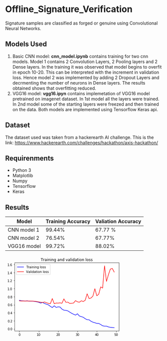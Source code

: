 # Offline_Signature_Verification
Signature samples are classified as forged or genuine using Convolutional Neural Networks.
## Models Used
1. Basic CNN model: **cnn_model.ipynb** contains training for two cnn models. Model 1 contains 2 Convolution Layers, 2 Pooling layers and 2 Dense layers. In the training it was observed that model begins to overfit in epoch 10-20. This can be interpreted with the increment in validation loss. Hence model 2 was implemented by adding 2 Dropout Layers and decrmenting the number of neurons in Dense layers. The results obtained shows that overfitting reduced.
2. VGG16 model: **vgg16.ipyn** contains implemetation of VGG16 model pretrained on imagenet dataset. In 1st model all the layers were trained. In 2nd model some of the starting layers were freezed and then trained on the data.
Both models are implemented using Tensorflow Keras api.
## Dataset
The dataset used was taken from a hackerearth AI challenge.
This is the link: https://www.hackerearth.com/challenges/hackathon/axis-hackathon/
## Requirenments
* Python 3
* Matplotlib
* Numpy
* Tensorflow
* Keras
## Results
| Model | Training Accuracy | Valiation Accuracy |
| ------ | ---------------- | ------------------ |
| CNN model 1 | 99.44% | 67.77 % |
| CNN model 2 | 76.54% | 67.77% |
| VGG16 model | 99.72% | 88.02% |

![Loss with 1st model. The validation loss increased after 20 epochs indicating that model begins to overfit](data:image/png;base64,iVBORw0KGgoAAAANSUhEUgAAAXcAAAEICAYAAACktLTqAAAABHNCSVQICAgIfAhkiAAAAAlwSFlz%0AAAALEgAACxIB0t1+/AAAADl0RVh0U29mdHdhcmUAbWF0cGxvdGxpYiB2ZXJzaW9uIDMuMC4zLCBo%0AdHRwOi8vbWF0cGxvdGxpYi5vcmcvnQurowAAIABJREFUeJzt3Xd8lFX2+PHPIYTemyAoICAdASMW%0AZAFRBBVZFJFi10XdVfcruis/++rq2lYRl13FxqIUESwIKCIi6CIgoALSBdQgkIQmHZKc3x9nBoaQ%0AMkkmmWRy3q/X88qUO89zn0ly5s597j1XVBXnnHOxpVS0K+Cccy7yPLg751wM8uDunHMxyIO7c87F%0AIA/uzjkXgzy4O+dcDPLg7jIlInEisldETo1k2WgSkaYiEvGxvyJyoYhsCrm/RkS6hFM2D8d6TUTu%0Az+vrs9nv30VkTKT366KndLQr4CJDRPaG3K0AHALSAvdvVdVxudmfqqYBlSJdtiRQ1eaR2I+I3AJc%0Ao6rdQvZ9SyT27WKfB/cYoapHg2ugZXiLqn6WVXkRKa2qqYVRN+dc4fNumRIi8LX7HRGZICJ7gGtE%0A5FwRWSAiu0Rki4iMFJH4QPnSIqIi0ihw/+3A8x+LyB4R+VpEGue2bOD53iKyVkR2i8hLIvI/Ebkh%0Ai3qHU8dbRWS9iOwUkZEhr40TkRdEZLuIbAB6ZfP+PCAiEzM8NkpEng/cvkVEVgXO58dAqzqrfSWK%0ASLfA7Qoi8lagbj8AZ2Yo+6CIbAjs9wcRuTzweFvgX0CXQJdXSsh7+2jI628LnPt2EflAROqF897k%0ARET6BeqzS0Q+F5HmIc/dLyK/ishvIrI65FzPEZGlgce3iciz4R7PFQBV9S3GNmATcGGGx/4OHAb6%0AYB/q5YGzgLOxb3CnAWuBOwLlSwMKNArcfxtIARKAeOAd4O08lK0D7AH6Bp4bBhwBbsjiXMKp44dA%0AVaARsCN47sAdwA9AA6AmMM/+5DM9zmnAXqBiyL6TgITA/T6BMgJcABwA2gWeuxDYFLKvRKBb4PZz%0AwBdAdaAhsDJD2QFAvcDvZHCgDicFnrsF+CJDPd8GHg3c7hmoY3ugHPBv4PNw3ptMzv/vwJjA7ZaB%0AelwQ+B3dD6wJ3G4N/ATUDZRtDJwWuP0NMChwuzJwdrT/F0ry5i33kuUrVf1IVdNV9YCqfqOqC1U1%0AVVU3AKOBrtm8frKqLlbVI8A4LKjktuxlwHeq+mHguRewD4JMhVnHf6jqblXdhAXS4LEGAC+oaqKq%0AbgeeyuY4G4AV2IcOwEXATlVdHHj+I1XdoOZzYDaQ6UXTDAYAf1fVnar6E9YaDz3uJFXdEvidjMc+%0AmBPC2C/AEOA1Vf1OVQ8Cw4GuItIgpExW7012BgJTVfXzwO/oKewD4mwgFfsgaR3o2tsYeO/APqSb%0AiUhNVd2jqgvDPA9XADy4lyy/hN4RkRYiMl1EtorIb8BjQK1sXr815PZ+sr+ImlXZk0ProaqKtXQz%0AFWYdwzoW1uLMznhgUOD24MD9YD0uE5GFIrJDRHZhrebs3qugetnVQURuEJHvA90fu4AWYe4X7PyO%0A7k9VfwN2AvVDyuTmd5bVftOx31F9VV0D3IP9HpIC3Xx1A0VvBFoBa0RkkYhcEuZ5uALgwb1kyTgM%0A8BWstdpUVasAD2PdDgVpC9ZNAoCICMcHo4zyU8ctwCkh93MaqjkJuFBE6mMt+PGBOpYHJgP/wLpM%0AqgGfhlmPrVnVQUROA/4D3A7UDOx3dch+cxq2+SvW1RPcX2Ws+2dzGPXKzX5LYb+zzQCq+raqdsa6%0AZOKw9wVVXaOqA7Gut38CU0SkXD7r4vLIg3vJVhnYDewTkZbArYVwzGlARxHpIyKlgT8DtQuojpOA%0A/xOR+iJSE7gvu8KquhX4ChgDrFHVdYGnygJlgGQgTUQuA3rkog73i0g1sXkAd4Q8VwkL4MnY59wf%0AsJZ70DagQfACciYmADeLSDsRKYsF2S9VNctvQrmo8+Ui0i1w7L9g10kWikhLEekeON6BwJaOncC1%0AIlIr0NLfHTi39HzWxeWRB/eS7R7geuwf9xXswmeBUtVtwNXA88B2oAnwLTYuP9J1/A/WN74cu9g3%0AOYzXjMcukB7tklHVXcDdwPvYRcn+2IdUOB7BvkFsAj4GxobsdxnwErAoUKY5ENpPPQtYB2wTkdDu%0AleDrP8G6R94PvP5UrB8+X1T1B+w9/w/2wdMLuDzQ/14WeAa7TrIV+6bwQOCllwCrxEZjPQdcraqH%0A81sflzdiXZ7ORYeIxGHdAP1V9cto18e5WOEtd1foRKRXoJuiLPAQNspiUZSr5VxM8eDuouF8YAP2%0Alf9ioJ+qZtUt45zLA++Wcc65GOQtd+eci0FRSxxWq1YtbdSoUbQO75xzxdKSJUtSVDW74cNAFIN7%0Ao0aNWLx4cbQO75xzxZKI5DTTGvBuGeeci0k5BncReUNEkkRkRTZluonId4EUoXMjW0XnnHO5FU7L%0AfQzZ58GuhqUavVxVWwNXRaZqzjnn8irHPndVnSeBRRiyMBh4T1V/DpRPymtljhw5QmJiIgcPHszr%0ALlwhKleuHA0aNCA+PqvUJ865aInEBdXTgXgR+QJL8vSiqo7NrKCIDAWGApx66okJ+hITE6lcuTKN%0AGjXCkgW6okpV2b59O4mJiTRu3DjnFzjnClUkLqiWxpYOuxSbbfiQiJyeWUFVHa2qCaqaULv2iSN5%0ADh48SM2aNT2wFwMiQs2aNf1blnNFVCRa7onAdlXdh6VlnQecgS2Hlmse2IsP/105V3RFouX+IXB+%0AYEHeCthSXKsisF/nnCsYU6bAtm3RrkWBCmco5ATga6B5YFX3mwMrrt8GoKqrgE+AZVhmv9dUNcth%0Ak0XZ9u3bad++Pe3bt6du3brUr1//6P3Dh8NLS33jjTeyZs2abMuMGjWKcePGRaLKnH/++Xz33XcR%0A2ZdzJcKePdC/P4waFe2aFKhwRssMCqPMs8CzEalRFNWsWfNooHz00UepVKkS995773Fljq4sXirz%0Az8U333wzx+P86U9/yn9lnXN5E2yxb9wY3XoUMJ+hGob169fTqlUrhgwZQuvWrdmyZQtDhw4lISGB%0A1q1b89hjjx0tG2xJp6amUq1aNYYPH84ZZ5zBueeeS1KSjRJ98MEHGTFixNHyw4cPp1OnTjRv3pz5%0A8+cDsG/fPq688kpatWpF//79SUhIyLGF/vbbb9O2bVvatGnD/fffD0BqairXXnvt0cdHjhwJwAsv%0AvECrVq1o164d11xzTcTfM+eKrGBw37QpqtUoaFHLLZOT//s/iHRvQ/v2EIipubZ69WrGjh1LQkIC%0AAE899RQ1atQgNTWV7t27079/f1q1anXca3bv3k3Xrl156qmnGDZsGG+88QbDhw8/Yd+qyqJFi5g6%0AdSqPPfYYn3zyCS+99BJ169ZlypQpfP/993Ts2DHb+iUmJvLggw+yePFiqlatyoUXXsi0adOoXbs2%0AKSkpLF++HIBdu3YB8Mwzz/DTTz9RpkyZo485VyIEGlmxHty95R6mJk2aHA3sABMmTKBjx4507NiR%0AVatWsXLlyhNeU758eXr37g3AmWeeyaYs/piuuOKKE8p89dVXDBw4EIAzzjiD1q1bZ1u/hQsXcsEF%0AF1CrVi3i4+MZPHgw8+bNo2nTpqxZs4a77rqLmTNnUrVqVQBat27NNddcw7hx43wSkitZgsF982YI%0A81pacVRkW+55bWEXlIoVKx69vW7dOl588UUWLVpEtWrVuOaaazId712mTJmjt+Pi4khNTc1032XL%0Als2xTF7VrFmTZcuW8fHHHzNq1CimTJnC6NGjmTlzJnPnzmXq1Kk8+eSTLFu2jLi4uIge27kiKdgt%0AowqJiXDaadGtTwHxlnse/Pbbb1SuXJkqVaqwZcsWZs6cGfFjdO7cmUmTJgGwfPnyTL8ZhDr77LOZ%0AM2cO27dvJzU1lYkTJ9K1a1eSk5NRVa666ioee+wxli5dSlpaGomJiVxwwQU888wzpKSksH///oif%0Ag3NFUlJIhpQY7popsi33oqxjx460atWKFi1a0LBhQzp37hzxY9x5551cd911tGrV6ugW7FLJTIMG%0ADXj88cfp1q0bqkqfPn249NJLWbp0KTfffDOqiojw9NNPk5qayuDBg9mzZw/p6ence++9VK5cOeLn%0A4FyRtG0bVKgA+/cXXHBXhS1b4OSTC2b/YYjaGqoJCQmacbGOVatW0bJly6jUp6hJTU0lNTWVcuXK%0AsW7dOnr27Mm6desoXbpofR7778wVO127wpEjsHAhPPAAhIx2yxdVWL4c3nkHJk2C9evhv/+F666L%0AzP4DRGSJqibkVK5oRQp31N69e+nRowepqamoKq+88kqRC+zOFUtJSdCmDTRoEJmW+4oVFswnTYI1%0AayAuDi64AMqUgQcfhAEDoFy5/B8nlzxaFFHVqlVjyZIl0a6Gc7Fn2zbo0QMaNcp/cH/vPbjySihV%0Ayr4R3H03XHEF1K4Nc+ZYkB81Cu65JxI1zxUP7s65kuPwYdi5E+rUseA+Z07+9jd6tO3n66+hbt3j%0An+veHS6+GJ58Em6+GapVy9+xcslHyzjnSo7kZPt50kkWlPMz1j05GT77DAYOPDGwB/3jH7BjBzzz%0ATN6OkQ8e3J1zJUdwGGSw5Z6ebmPd8+K99yAtzYJ7Vjp0gMGDbeLOr7/m7Th55MHdOVdyZAzukPd+%0A94kToXlzaNcu+3KPPw6pqZEblRMmD+4hunfvfsKEpBEjRnD77bdn+7pKlSoB8Ouvv9K/f/9My3Tr%0A1o2MQz8zGjFixHGTiS655JKI5H159NFHee655/K9H+eKveDs1GC3DOQtuG/ZAnPnWqs9p0VrTjsN%0Abr0VXnsN1uZpDaM88eAeYtCgQUycOPG4xyZOnMigQTlmPQbg5JNPZvLkyXk+fsbgPmPGDKoV8kUY%0A52JaaMu9QQMb5ZKX4P7uuzau/eqrwyv/4IM2HPLBB3N/rDzy4B6if//+TJ8+/ejCHJs2beLXX3+l%0AS5cuR8edd+zYkbZt2/Lhhx+e8PpNmzbRpk0bAA4cOMDAgQNp2bIl/fr148CBA0fL3X777UfTBT/y%0AyCMAjBw5kl9//ZXu3bvTvXt3ABo1akRKSgoAzz//PG3atKFNmzZH0wVv2rSJli1b8oc//IHWrVvT%0As2fP446Tme+++45zzjmHdu3a0a9fP3bu3Hn0+MEUwMGEZXPnzj26WEmHDh3Ys2dPnt9b54qEbdss%0AyFauDPHxeR/r/s471h0T7gS+k06Ce++1D4Vvvsn98fKg6A6FjELO3xo1atCpUyc+/vhj+vbty8SJ%0AExkwYAAiQrly5Xj//fepUqUKKSkpnHPOOVx++eVZriP6n//8hwoVKrBq1SqWLVt2XMreJ554gho1%0AapCWlkaPHj1YtmwZd911F88//zxz5syhVq1ax+1ryZIlvPnmmyxcuBBV5eyzz6Zr165Ur16ddevW%0AMWHCBF599VUGDBjAlClTss3Pft111/HSSy/RtWtXHn74Yf72t78xYsQInnrqKTZu3EjZsmWPdgU9%0A99xzjBo1is6dO7N3717KRWEihnMRlZRkrfbg/21exrr//DPMnw9PPJG7191zD/z73zB8uI2yKeA1%0AiMNZZu8NEUkSkWyXzhORs0QkVUQy73QuJkK7ZkK7ZFSV+++/n3bt2nHhhReyefNmtmWzBuO8efOO%0ABtl27drRLuSiy6RJk+jYsSMdOnTghx9+yDEp2FdffUW/fv2oWLEilSpV4oorruDLL78EoHHjxrRv%0A3x7IPq0wWH75Xbt20bVrVwCuv/565s2bd7SOQ4YM4e233z46E7Zz584MGzaMkSNHsmvXLp8h64q/%0AYHAPyktwDyT0C7tLJqhyZeuW+fxzmDUrd6/Ng3D+W8cA/wLGZlVAROKAp4FPI1Mtopbzt2/fvtx9%0A990sXbqU/fv3c+aZZwIwbtw4kpOTWbJkCfHx8TRq1CjTNL852bhxI8899xzffPMN1atX54YbbsjT%0AfoKC6YLBUgbn1C2TlenTpzNv3jw++ugjnnjiCZYvX87w4cO59NJLmTFjBp07d2bmzJm0aNEiz3V1%0ALuq2bTs+mVfoWPeQFN3ZmjgREhKgSZPcH//WW2HkSMtr07Nn7l+fCzm23FV1HrAjh2J3AlOApBzK%0AFXmVKlWie/fu3HTTTcddSN29ezd16tQhPj6eOXPm8NNPP2W7n9/97neMHz8egBUrVrBs2TLA0gVX%0ArFiRqlWrsm3bNj7++OOjr6lcuXKm/dpdunThgw8+YP/+/ezbt4/333+fLl265PrcqlatSvXq1Y+2%0A+t966y26du1Keno6v/zyC927d+fpp59m9+7d7N27lx9//JG2bdty3333cdZZZ7F69epcH9O5IiWz%0AlntuxrqvXw9LlmQ/tj07ZcvC99/DQw/l7fW5kO/v2SJSH+gHdAfOyqHsUGAowKmnnprfQxeYQYMG%0A0a9fv+NGzgwZMoQ+ffrQtm1bEhIScmzB3n777dx44420bNmSli1bHv0GcMYZZ9ChQwdatGjBKaec%0Acly64KFDh9KrVy9OPvlk5oRMi+7YsSM33HADnTp1AuCWW26hQ4cO2XbBZOW///0vt912G/v37+e0%0A007jzTffJC0tjWuuuYbdu3ejqtx1111Uq1aNhx56iDlz5lCqVClat259dFUp54ol1cyDO1jXTDiL%0AdgS7ZAYMyHs9Qhb+KUhhpfwVkUbANFVtk8lz7wL/VNUFIjImUC7H8YCe8jc2+O/MFRs7d0KNGvD8%0A85bgC2DjRgvqr78ON92U8z7atYMqVeCrrwq2rtkozJS/CcDEwKiRWsAlIpKqqh9EYN/OORcZoWPc%0Ag3Iz1n3lSsvXPnJkgVQv0vId3FW1cfB2SMvdA7tzrmgJnZ0alJux7u+8Yx8EV11VINWLtByDu4hM%0AALoBtUQkEXgEiAdQ1ZcjXaHgcnCu6IvWKl7O5UlmLXcIbzikqgX3rl2zzgBZxOQY3FU1vLn3VvaG%0A/FSmXLlybN++nZo1a3qAL+JUle3bt/vEJld8BFvumQX3nPK6f/+9rbI0bFiBVK0gFKlZKQ0aNCAx%0AMZHkYM5lV6SVK1eOBg0aRLsazoUnKclmhWaYAR7WWPdJk2z5vCuuKPBqRkqRCu7x8fE0btw454LO%0AOZdbSUlQsyZknGkdOtY9q+GQU6dal0zGD4YizBOHOedKhm3bTuySAWjY0H5m1e/+00/www9w6aUF%0AVrWC4MHdOVcyJCUdP1ImKKe87tOn28/LLiuIWhUYD+7OuZIh4+zUoJzGuk+bBk2bwumnF2j1Is2D%0Au3OuZNi2LfOWe5kyUL9+5sF9/34bSVPMumTAg7tzriQ4eBB++y3zljtkPdb988/ttR7cnXOuCMpq%0AAlNQVsF9+nRL9PW73xVUzQqMB3fnXOwLBvfMumXg+LHuQaoW3Hv2tFS9xYwHd+dc7Aun5Z4xr/vy%0A5fDLL8WySwY8uDvnSoLMkoaFCg6HDF2EJzgE8pJLCqxaBcmDu3Mu9oXTcofj+92nT4eOHaFevYKs%0AWYHx4O6ci33btkGFClmvgpRxrPv27fD118W2SwY8uDvnSoKsZqcGZRzrPnOm9cEXs1mpoTy4O+di%0AX1azU0OFDoecNs3KJ+S4ml2R5cHdORf7skoaFioY3FNT4ZNPoHdv66oppnKsuYi8ISJJIrIii+eH%0AiMgyEVkuIvNF5IzIV9M55/Ihp24ZsOCemAhffmmLaRfj/nYIr+U+BuiVzfMbga6q2hZ4HBgdgXo5%0A51xkpKdDcnJ4Lff0dHjlFcv53rNnoVSvoISzzN48EWmUzfPzQ+4uAHxpHudc0bFjB6SlhddyB5gy%0ABbp0gapVC7xqBSnSHUo3Ax9n9aSIDBWRxSKy2JfSc84VipzGuAcFg3tqarHvkoEIBncR6Y4F9/uy%0AKqOqo1U1QVUTateuHalDO+dc1rJaGDuj4Fh3iIngHpE1VEWkHfAa0FtVt0din845FxE5JQ0LCo51%0Aj4+H5s0Lvl4FLN/BXUROBd4DrlXVtfmvknPORVC4LXeAv/zFFsEWKdg6FYIcg7uITAC6AbVEJBF4%0ABIgHUNWXgYeBmsC/xd6QVFUtviP/nXOxJSnJultq1Mi57J13Fnx9Ckk4o2UG5fD8LcAtEauRc85F%0AUlIS1K4NcXHRrkmhKr7Tr5xzLhzhzE6NQR7cnXOxLZzZqTHIg7tzLrZ5y90552JQOBkhY5AHd+dc%0A7Nq3zzbvlnHOuRgSbuqBGOTB3TkXu8KdnRqDPLg752JXbmanxhgP7s652OXdMs45F4M8uDvnXAza%0Atg0qV4by5aNdk0Lnwd05F7tK6Bh38ODunItlJTT1AHhwd84Vd6pw6FDmz5XQ1APgwd05V9y9+ab1%0Aq993H+zZc/xz3nJ3zrliavJkWxrvmWfg9NNh7FhIT7eFrlNSvOXunHPFzqFDMHcu3HQTLFwIDRvC%0A9ddD587wySfWZePBPXMi8oaIJInIiiyeFxEZKSLrRWSZiHSMfDWdcy4TCxbA/v1w0UXQqRPMnw9j%0AxsDGjdCnj5XxbpksjQF6ZfN8b6BZYBsK/Cf/1XLOuTDMmmXL53XrZvdLlbKW+9q1cO+9ULcutG8f%0A1SpGS47BXVXnATuyKdIXGKtmAVBNROpFqoLOuRikai3slJT87WfWLDj7bKhS5fjHq1SBZ5+FLVug%0AWbP8HaOYikSfe33gl5D7iYHHTiAiQ0VksYgsTk5OjsChnXPF0vLlcOON8MILed/Hzp2weLF1ybgT%0AFOoFVVUdraoJqppQu3btwjy0c64o+ewz+zlrVt73MWeOjYrx4J6pSAT3zcApIfcbBB5zzrnMzZ5t%0APxcvhu3b87aPWbNsfHunTpGrVwyJRHCfClwXGDVzDrBbVbdEYL/OuVh0+LANXzzzTOt7Dwb63Jo1%0Ayy6kxsdHtHqxIpyhkBOAr4HmIpIoIjeLyG0iclugyAxgA7AeeBX4Y4HV1jlX/C1aZOua3ncfVKsG%0An36a+31s3Ag//uhdMtkonVMBVR2Uw/MK/CliNXLOxbbZs0EELrwQevSw4K5qj4Ur2FfvwT1LPkPV%0AOVe4PvvMumSqV4eePeGXX2DNmtzvo359aN68YOoYAzy4O+cKz969Nqu0Rw+7H2x556ZrJi3NWv8X%0AXZS71n4J48HdOVd4vvzSEnpdeKHdb9zYJhnlJrh/+y3s2OFdMjnw4O6cKzyffQZly1pir6CePW3M%0AelY52TMK9rcHW/8uUx7cnXOFZ/ZsC+yha5r27GnJv77+Orx9fPYZtGtXYhOChcuDu3OucCQnw/ff%0An9ji7tYNSpcOr2tm/3746ivvkgmDB3fnXOH4/HP7mTG4V6kC554bXnD/8kubBOXBPUce3J1zhWP2%0AbKha1YZBZtSzJyxdaq377MyaBWXKQJcuBVPHGOLB3TlXOGbPPtYFk1HPnuGlIvjsM+uzr1ChQKoY%0ASzy4O+dOtHevDVmMlI0bYcOGrEe4BCc1Zdc1s22b9dl7l0xYPLg7546XmgotW8Jf/hK5fQZb5MHx%0A7RnFxdlzwVQEedmHO44Hd+fc8RYsgMREeO012LMnMvucPRvq1YMWLbIu07MnbN4Mq1ad+Nzu3fDv%0Af1vrvqMv0xwOD+7OueN99JH93LsXxo/P//7S0y249+iRfbqArFIR/PijjaZZuNBWboqLy3+dSgAP%0A7s65402bBhdcAGecAf/5T9bdJOFascJGweTUndKwoSUCCw3uc+faGqlbt9rj11+fv7qUIB7cnXPH%0AbNgAK1dCnz5w2212AXPRovztM9hXHk66gJ494YsvLBXBa6/ZB0KtWtZq7949f/UoYTy4O+eOmTbN%0AfvbpA0OGQKVK8PLL+dvnZ5/B6adDgwY5l734YjhwAPr2hT/8wb5BLFhgycVcrnhwd84d89FHdtGz%0ASRNbn3TIEJg4EXbuzNv+jhyBefPCH+HStastmzdzJtx1F0yfbqs1uVwLK7iLSC8RWSMi60VkeCbP%0Anyoic0TkWxFZJiKXRL6qzrkC9dtv1sfdp8+xx269FQ4ehLFj87bP996zC7PhZnCsVAmef96O9+KL%0AmU94cmEJZw3VOGAU0BtoBQwSkVYZij0ITFLVDsBA4N+RrqhzroB9+qm1tC+77NhjHTrYBc2XX879%0AhdXp0+G662yCUq9e4b/ujjvg2mtzdyx3gnBa7p2A9aq6QVUPAxOBvhnKKFAlcLsq8GvkquicKxTT%0Aptk48vPOO/7x226D1auteyU3+7riCmjb1vLBeLqAQhdOcK8P/BJyPzHwWKhHgWtEJBGYAdyZ2Y5E%0AZKiILBaRxck5JQhyzhWetDRraffufWJXyIAB1u8d7oXVadPgyist5/qsWfaB4QpdpC6oDgLGqGoD%0A4BLgLRE5Yd+qOlpVE1Q1oXbt2hE6tHMu3xYtgpSU4/vbgypUsPHlU6ZAUlL2+wm22Nu1s24eD+xR%0AE05w3wycEnK/QeCxUDcDkwBU9WugHFArEhV0zhWCjz6ymZ8XX5z587feav3xb76Z9T6Cgf2MM7zF%0AXgSEE9y/AZqJSGMRKYNdMJ2aoczPQA8AEWmJBXfvd3GuuJg2zXKkZxWQW7a0YYqvvGLpBILS0mwc%0A+v33Hx/Yffhi1OU4zkhVU0XkDmAmEAe8oao/iMhjwGJVnQrcA7wqIndjF1dvUM3vnGXnXKH46SdY%0Avhyeey77crfdBoMGweTJliNm+nSYMcNSC8TFWX/9W295YC8iwhpEqqozsAuloY89HHJ7JdA54+tc%0ACXb33bYc2qhR0a6Jy0norNTs9OsHtWvD1Vfb/erV4ZJLbOjkxRd7N0wRI9FqYCckJOjixYujcmxX%0AwFJS4OST7et7YiLUrRvtGpmxY+Hvf7duhBo1ol2boqNXL8sps3ZtzmU/+MAuvl5yCZxzjk8yigIR%0AWaKqCTmV8/QDLvLGj7eLb2lpMG5ctGtj0tLgscdg3Tr429+iXZuiY+9emDMn51Z70O9/D08+Ceef%0A74G9iPPg7iLvzTdtVuI558CYMflPGRsJ06dbXvCWLW3Rh9Wro12jomHWLOs+C52V6mKCB3cXWd99%0AZ9sNN9i2YgUsWRLtWtkiD6eeaulnK1SAe++Ndo2KhmnToGpVa4m7mFLsgvuWLTBhgnXluiLozTeh%0ATBkYPNguvJUrZ633aPruO8vy4rh/AAAabklEQVQRfuedttTbgw9aSz67xZhLgtRUex969bJMjC6m%0AFLvgPnOmxY1TToHGjS0v0auv2rfsovDtv0Q7fNj62Pv2tQuW1arZCIvx423xhWh54QWoWBFuucXu%0A33UXnHYaDBtmAS6a0tPtQ2bfvsI97qJF0KkTbNtm6QVczCl2V0SuOW0+v+/yFImH67B2Z22+e782%0A896qzRRqc6RqbarVKUP5SnFUqFSK8pXiqFi5FBUrl6JKVaFGdaV6NaV6dY7+TE+HbSlxbE0qxdbk%0AOLZsK8WvW0ux/1ApGjcWmjWDpk2haTOhalVsfG9cnF1MCm6lSmW/NmRJMW0abN8ON9547LEbbrCv%0AWlOnwlVXFX6dtm61499667Hx12XL2pjuK66wlsHttxd+vYIeecRG8Jx6Krz0Elx+ed72k55uH2Lz%0A59tFz379LH1uRrt2wQMP2PJ5devCpElW1sWc4jcUcuZM+OtfbeJEcnL0W14BqVKaQ3EVOBRfmUNl%0AKnOkbCWOlKtMaoXKlKpahTJ1q1OpfjWqnFqN+DrVLdCcdJKtUFOzZmx8OPTpA0uXws8/H1vEOC0N%0AGjWyXCPTpxd+nR5+2ILn2rX2KR2kasu2/fCDjaCJxsSbKVOgf38LxuvX2/WJyy+HkSNtPdFwbdli%0AKXJnz7a/pe3b7ZvKFVfY4xdcYA2QiRNt/kFysqXVffxxqFIl5/27IiXcoZDFL7iHUoXduy2ZUXKy%0Aja8+csRaMWlp9jNw+8gR++a7Z6+wZ5+wdy/s2SOIKDWqplO9ShrVq6ZTqUI6pdRem5Zm/yfbtirb%0AkiBpG+xIsf2V0jRKpadSSlOJS0+lVPoR4o/sp+yhPZQ9sodyqXupkLaHSrqHKvxGdXZSld2U4sT3%0A+0il6mizZsS3Ph05/XRbJLh9ewtGpYpJz9nWrbaM2r33wlNPHf/cAw/YY7/8YuPfC8uBA9YiPu88%0A+PDDE5//9lsb1TNsWM6zMyNt+XI491xLifvFF/Z7HjECHn3Unn/kEQvEOfWFf/yxJfXau9c+FG66%0ACf73PxvT/+679v9x8sn2YfH115CQYNkdzzyzoM/QFZCSEdyLgSNHLO5t2gSbNqSzZc1vpKzfxa6N%0AOzm0YTM1dqzjdNbSjHW0KLWWBunHsiunV6xEqQ7toWNHWzShQwdbSzK/ubGDH36RvIj27LP2jWr1%0AavtwCrV2rT329NNWprC89pqtwzlnDnTrlnmZW26xQLhy5fEt+4K0YwecdZZ9+CxefPwH3s8/2zWB%0ADz+E1q2ty+issyxnS9myx8odOgT/7/9ZV0zbttYqb5VhDZ2DBy0h2Ntv20LX995r+wt+q3LFkgf3%0AYmLHDmvELVtmP9d8u5/Dy9fQ8tC3dGQp55T9ljap31Eubf+xF9WrZ4GoSRPbmja1dS+bN4fy5TM/%0A0M6dNqZ5xgxr7e3bZ6NZbrnFxqPnp1tI1QJRtWrW55uZ88+3k/3hh8LpglK1oFe6tLXQszrm1q32%0AgXnBBfYBlZJi2/bt9nP3bus6ad8+MvVKTbUcLPPm2Xb22ZmX++gja7n/+KPdj4+3AN+pk9Xl5Zet%0AC+yPf7RvHVn93l3MCTe4o6pR2c4880x1mTt8WHXhQtXnn1e98krVk09K1eas0gFM1H/V+7uu7XKj%0ApnXuonryyaoWxmwTUW3SRNP79NGtN9yn7142Rr+67B9WNi7OytSooTp4sOqNN6pWrGiPtW6tOmKE%0AakpK3iq8YIHtZ/TorMu8+qqVWbAgb8fIrU8/teONGZNz2SefPP59zLjFxanef7/qgQP5r9ewYbbP%0AN97IuWx6uurPP6tOnqx6332q3burVq5sr69eXfX99/NfH1fsYAkbc4yxHtyLgfR01fXrVUeNUm3V%0Ayn5rtWqpPvCAauLafarLl6u++64m3/moLm89QNeUaaOHiD8anJaX6agrr3xQ0/83XzU19diOf/vN%0AAvJZZ1nZsmVVBw5Ufe891X37wq/gbbepli+vunt31mV277Yyt92W9zciVHKy6vz5qqtX2xuUUe/e%0AqiedpHrwYM77OnRI9fXXVd9+W/WTT1S/+UZ140bVPXtUt29XveEGe39atLBj5tXYsbafO+/M+z7S%0A0lRXrbJ6uRIp3ODu3TLFjCp8/rmNmps61a7D9eljXbVLl1rvQ9euMHjAEfp32MCyTVW444l6rFgB%0Av/udLSyf6bW077+3Purx4637pEIF6z648kq49NKsR1UcOGDdRH36WLrX7Fx7rXU3bN1qk5uC9u+3%0Axz//3CZAVap0/FaunJ3gmjW2rV1rdQyqUcO6ls4917YqVaz74rHH4KGHcv0eZ2rmTBg61C4K33UX%0APPGEjUjJjKp16WzaZOl0N22CjRvhjTesnp9+6pOGXJ55n3sJsHGjpUn5739tMMTgwTYfpX6GFW5T%0AU+H11y3OpaTYxK8nnjixHGBXgOfOhffeg/fft0BcpgxcdJEFznbtbDv1VPskmTDBDvzZZ9CjR/YV%0Anj0bLrzQXnPllfaa8ePtOPv22TT4UqVgz57Mh7jWq2fXFYJbs2Y2Cefrr21bufJY2bJl7QOhTp1c%0Av69Z2rPHLmKOGmUz6Pr3t3HjO3cevyUlnTgpqXp1uyA+caKlzXUujzy4uxPs3m0J/UaMsMEyPXta%0AXO7bFypXzuQFwVV2pkyxlvX69ceeq1LFgvyWLRaIN2zIedhmeroFRbDWekqKBb3+/a0iXbocG8lx%0A+LAN79u718qefHLOY7J37oSFCy3Qn346DBkS9nuTK19+aZOifvzR6p9xq1PHxvYHt4YN7YPLuQiI%0AaHAXkV7Ai9hKTK+p6lOZlBkAPIqtxPS9qg7Obp8e3KNn40YYPdoazT//bAMtLr/c4muvXtZQz9Se%0APTbRZtmyY9vKlTZR6M9/Du/gzz5rY7j79rUDXnxxNgcswoL/N7Ew+cwVKxEL7iISB6wFLgISsTVV%0AB6mtvhQs0wxbIPsCVd0pInVUNdtl0j24R196ujVyx42zWejbtx9rSA8ZYg3pAplDpepB0bk8iuRi%0AHZ2A9aq6QVUPAxOBvhnK/AEYpao7AXIK7K5oKFUKOne2fvstWyw7QO/eFuy7dbPehL/+1a61RrT3%0AzgO7cwUunOBeH/gl5H5i4LFQpwOni8j/RGRBoBvHFSPx8bZy2rhxdj1w/HibM/PCCzZnpm1bux7q%0AnCseIvWluzTQDOgGDAJeFZETMjGJyFARWSwii5OTkyN0aBdpFSvaIvfTplmL/t//tmumF11kuabS%0A06NdQ+dcTsIJ7puBU0LuNwg8FioRmKqqR1R1I9ZH3yzjjlR1tKomqGpCbR8OVizUqmXpSJYssX74%0Ahx+2rhv/bHauaAsnuH8DNBORxiJSBhgITM1Q5gOs1Y6I1MK6aTZEsJ4uyipWtPxao0fbMPgOHSz5%0AYG699ZYlMUxJiXwdnXPH5BjcVTUVuAOYCawCJqnqDyLymIgEVxaYCWwXkZXAHOAvqrq9oCrtokPE%0Akix+/bVNGu3a1XJWhXOxVdVa/dddZx8SnTrZqErnXMHwSUwuT3bvttTh771na178618nZpwNOnzY%0APhTGjrVFmm66yWbS7tljF3DzuviQcyVRJIdCOneCqlVh8mRbre3bb21kzb33WsAOtXu3jcIZO9ZS%0Avbz+umX//eYby1L8+9/brNms2hjr1tlKeG+8Ybl0/vc/SxlfhBbhcq5oCie7WEFsnhUydiQlqd58%0AsyU8rFfPkisGs9W2aaNaunTmmXf377fsw2DJKPfts236dNU77lBt0iT7TLwilmQyLa3wz9m5aMGz%0AQrrCtmgR/OlPtrhQly6Wbua336zr5sILM3+Nqi3QdP/9tkpfcrItIFS+vHX39O5tOXDi420Gbei2%0AZIklTbv7bvjnP31ulCsZwu2WKV0YlXElQ6dOlmfsjTcseWK5cvDVV5ZfLCsiMHy4LeT0z3/ams69%0Ae1t64oyLCwVzjgWpWi6xF16wdaEfeCDy5+RcceUtd1cg9u61n5UqFexx0tNtaOXbb9tkq9tvL9jj%0AORdt3nJ3UVXQQT2oVCn7prBrl3UJVa8OAwcWzrGdK8p8tIwr9uLjLavl+efbYk+ffBLtGjkXfR7c%0AXUwoX97WE2nTxvrtv/oq2jVyLro8uLuYUbWqtdobNLCUxbfdZonPnCuJPLi7mHLSSTB/PvzxjzZh%0AqmlTW/gp4+Qq52KdB3cXc2rVgpEjYdUquOwymxnbtKmNpjlyJNq1c65w+FBIF/MWLbIVpebOtZZ9%0As2ZQv76tuV2/vm2nnmqZLjOOrXeuqPGhkM4FdOoEc+bAjBkwYQIkJsLSpXYBdv/+Y+XKlIGzz7Zs%0Al127wrnnWqpj54ojb7m7EkvVEptt3mypEr780lr3S5ZAWhqULm0fDMOG2QgcT2/gigJvuTuXAxGo%0AVs221q2hTx97fM8eyz45dy58+CH072/ZK//1L+vCca448AuqzmVQuTL06gX/+AcsWwbPPgszZ1q+%0A+lde8TVkXfHgwd25bJQubXnqly+HhAQbO9+tG6xZE+2aOZe9sIK7iPQSkTUisl5EhmdT7koRURHJ%0AsT/IueKkSRP47DPLY7N8uWW6fPxxOHQo2jVzLnM5BncRiQNGAb2BVsAgETlhQTURqQz8GVgY6Uo6%0AVxSI2DKBq1ZZH/zDD1uQ//zzaNfMuROF03LvBKxX1Q2qehiYCPTNpNzjwNPAwQjWz7kip25deOcd%0A+PhjG1XTowcMGQJbt0a7Zs4dE05wrw/8EnI/MfDYUSLSEThFVadntyMRGSoii0VkcXJycq4r61xR%0A0quXddE89JCtJ9uiBYwaZQHfuWjL9wVVESkFPA/ck1NZVR2tqgmqmlC7du38Htq5qCtf3tIbLFtm%0AF1zvuMN+fvhh1ot+O1cYwgnum4FTQu43CDwWVBloA3whIpuAc4CpflHVlSTNm8OsWTB+vI2T//3v%0ALZ3BlCl5Hzr51VewY0dk6+lKjnCC+zdAMxFpLCJlgIHA1OCTqrpbVWupaiNVbQQsAC5XVZ9+6koU%0AERg0CFavtoW79++3CVBnnGGLiYTbXbNzp+2nSxdbWDy4ZKFzuZFjcFfVVOAOYCawCpikqj+IyGMi%0AcnlBV9C54qZ0abjuOhtVM24cpKbC1VdD27aWhvhgNkMOZs2ycpMnw803W3fP1VfbPpzLjbD63FV1%0AhqqerqpNVPWJwGMPq+rUTMp281a7cxAXB4MHw4oVNrqmbFm45RZo2ND66UPHFOzfD3fdBT172gzZ%0ABQvgtdfsAu2MGXDnnd6H73LHZ6g6V8Di4mDAAMtEOXu2XXB95BFLM3zrrXbx9cwz4aWXLMAvXWr3%0AwZ7/61/h5Zfhueeiex6uePGskM5FwapV8MILMHaszXKtXx/GjLE+9ozS060PftIk2666qtCr64qQ%0AcLNCenB3LoqSkmyG68UXQ/XqWZc7eNAC/+LFVv688wqvjq5oCTe4e7eMc1FUpw4MHJh9YAcoVw4+%0A+MC6ci6/3Fr+zmXHg7tzxUStWnZxVcTyz59/Pjz/PGzcGO2auaLIg7tzxUjTprYm7COP2Pj3e+6B%0A006D9u1tBM6KFT6qxhnvc3euGNuwAd5/37b58y2wN29uF13797eslb48YGzxC6rOlTBbtli//OTJ%0A8MUXNsqmWTML8gMHWqB3xZ9fUHWuhKlXD26/3cbSb9liSwI2bAjPPGMpEO6+2xcXKUk8uDsXg+rU%0AgaFDLZ3B1q02w3XECBtCuXZttGvnCoMHd+diXK1aMHKkddls2gQdO9rkKRfbPLg7V0L07Qvff2+p%0ADa6/Hq691tITu9jkwd25EqRBA5vh+re/We75jh1h5kwfPhmLPLg7V8LExdni3l98YTnme/WC7t3h%0A66+jXTMXSR7cnSuhunSxNAYvvWQLjJx3nqU2WLYs2jVzkeDj3J1z7NtnF12feQZ277YslJdeChUr%0AQqVK9jN4u359KFMm2jUuuXwSk3Mu13buhGefhRdftAVEMtOwoS0+cvbZhVs3ZyI6iUlEeonIGhFZ%0ALyLDM3l+mIisFJFlIjJbRBrmpdLOueiqXh2efNImQa1eDUuWwNy5lrDs3Xdh9Ggr16WLjZv3C7FF%0AV+mcCohIHDAKuAhIBL4RkamqujKk2LdAgqruF5HbgWeAqwuiws65glelim2ZufJKuPFGm/E6dy68%0A8UbOKYtd4Qun5d4JWK+qG1T1MDAR6BtaQFXnqGrwS9wCoEFkq+mcKypq1LAJUf/8J0ybZsMpv/km%0A2rVyGYUT3OsDv4TcTww8lpWbgY8ze0JEhorIYhFZnBy6OrBzrlgRgWHD4MsvLUFZ586WW95z1xQd%0AER0KKSLXAAnAs5k9r6qjVTVBVRNq164dyUM756LgnHPg229tmcB77oEmTWxt2H37ol0zF05w3wyc%0AEnK/QeCx44jIhcADwOWq6p/fzpUQNWrA1Kk207VpU2vRN2xoi4fs2BHt2pVc4QT3b4BmItJYRMoA%0AA4GpoQVEpAPwChbYkyJfTedcUSYCPXvarNf//Q/OPddWi2rY0Fr0ixZZ940rPDkGd1VNBe4AZgKr%0AgEmq+oOIPCYilweKPQtUAt4Vke9EZGoWu3POxbjzzoOPPrIkZX362JDJs8+GunUtWdmECbB9e7Rr%0AGft8EpNzrkClpMCnn9pY+U8+scBeqpT11/frZ0sCNvSZMWHzGarOuSInLc2GTX78sbXuv/3WHj/n%0AHBgwwJYEPOWU7PdR0nlwd84VeT/+aDNfJ006FujPOw86dIDy5W2rUOHY7TZt7PmSzIO7c65YWbfO%0AAv3kyfDTT3DggG0Z9ewJ//iHTZ4qiXyBbOdcsdKsGdx/Pyxdav3y+/fbCJv9++3+L7/YrNjFi201%0AqYEDYf36aNe66PLg7pwrskSsO6ZGDVtFatgw2LABHnjA+uxbtoTbb7dEZ+54Htydc8VK1arw979b%0Af/3QofDaa9bqf+klH0sfyoO7c65YqlsXRo2y1MRdusBdd0HXrrB2bbRrVjR4cHfOFWtNmtgY+jFj%0AYMUKaNfOVpRKTY12zaLLg7tzrtgTgeuvh5Ur4ZJL4L77bOx8SV4P1oO7cy5m1KsHU6bYuPmff7bx%0A8u3awQ03WJ/8/PklJ2Olj3N3zsWklBT4178sadmSJZAUSGlYqhQ0b24XZlWP3wBat4abb4bzz7dv%0ABEWNT2JyzrkAVdi82cbQL1kC331nE6REjt/S0611v2cPtGgBt9wC110HRWn5CQ/uzjmXB/v2WbfO%0Aq6/C119DfLwlOLvmGkt9ULNmdOvnwd055/JpxQobR//WW8cWHmnWzC7Wnnuu/WzbFkqXLrw6eXB3%0AzrkIOXgQFi60lvyCBfYz2IcfHw8nn2wXczP+POkkqFPHttq1bbZtfoUb3Avx88Y554qncuVsglTX%0ArnZf1ZKbLVhg/fe//mopEFavhs8/h127Mt9P5coW6P/4R0ulUJDCCu4i0gt4EYgDXlPVpzI8XxYY%0AC5wJbAeuVtVNka2qc84VDSLQqJFtAwee+PyBAxbsk5OthZ9xq1u34OuYY3AXkThgFHARkAh8IyJT%0AVXVlSLGbgZ2q2lREBgJPA1cXRIWdc66oK18eTjvNtmgJZxJTJ2C9qm5Q1cPARKBvhjJ9gf8Gbk8G%0AeogUxRGizjlXMoQT3OsDv4TcTww8lmmZwILau4EoDxhyzrmSq1DTD4jIUBFZLCKLk5OTC/PQzjlX%0AooQT3DcDoUvWNgg8lmkZESkNVMUurB5HVUeraoKqJtQuSlO+nHMuxoQT3L8BmolIYxEpAwwEpmYo%0AMxW4PnC7P/C5RmsAvXPOuZxHy6hqqojcAczEhkK+oao/iMhjwGJVnQq8DrwlIuuBHdgHgHPOuSgJ%0Aa5y7qs4AZmR47OGQ2weBqyJbNeecc3nl+dydcy4GRS23jIgkAz/l8eW1gJQIVqc4Kann7uddsvh5%0AZ62hquY4IiVqwT0/RGRxOIlzYlFJPXc/75LFzzv/vFvGOedikAd355yLQcU1uI+OdgWiqKSeu593%0AyeLnnU/Fss/dOedc9opry90551w2PLg751wMKnbBXUR6icgaEVkvIsOjXZ+CIiJviEiSiKwIeayG%0AiMwSkXWBn9WjWceCICKniMgcEVkpIj+IyJ8Dj8f0uYtIORFZJCLfB877b4HHG4vIwsDf+zuB/E4x%0AR0TiRORbEZkWuB/z5y0im0RkuYh8JyKLA49F7O+8WAX3kFWhegOtgEEi0iq6tSowY4BeGR4bDsxW%0A1WbA7MD9WJMK3KOqrYBzgD8Ffsexfu6HgAtU9QygPdBLRM7BVjV7QVWbAjuxVc9i0Z+BVSH3S8p5%0Ad1fV9iFj2yP2d16sgjvhrQoVE1R1HpaELVToilf/BX5fqJUqBKq6RVWXBm7vwf7h6xPj565mb+Bu%0AfGBT4AJsdTOIwfMGEJEGwKXAa4H7Qgk47yxE7O+8uAX3cFaFimUnqeqWwO2twEnRrExBE5FGQAdg%0AISXg3ANdE98BScAs4EdgV2B1M4jdv/cRwF+B9MD9mpSM81bgUxFZIiJDA49F7O88rKyQruhRVRWR%0AmB3HKiKVgCnA/6nqb6FL8sbquatqGtBeRKoB7wMtolylAicilwFJqrpERLpFuz6F7HxV3SwidYBZ%0AIrI69Mn8/p0Xt5Z7OKtCxbJtIlIPIPAzKcr1KRAiEo8F9nGq+l7g4RJx7gCquguYA5wLVAusbgax%0A+ffeGbhcRDZh3awXAC8S++eNqm4O/EzCPsw7EcG/8+IW3MNZFSqWha54dT3wYRTrUiAC/a2vA6tU%0A9fmQp2L63EWkdqDFjoiUBy7CrjfMwVY3gxg8b1X9f6raQFUbYf/Pn6vqEGL8vEWkoohUDt4GegIr%0AiODfebGboSoil2B9dMFVoZ6IcpUKhIhMALphKUC3AY8AHwCTgFOxdMkDVDXjRddiTUTOB74ElnOs%0AD/Z+rN89Zs9dRNphF9DisEbXJFV9TEROw1q0NYBvgWtU9VD0alpwAt0y96rqZbF+3oHzez9wtzQw%0AXlWfEJGaROjvvNgFd+ecczkrbt0yzjnnwuDB3TnnYpAHd+eci0Ee3J1zLgZ5cHfOuRjkwd0552KQ%0AB3fnnItB/x//w/8UJv5VHAAAAABJRU5ErkJggg==%0A)
